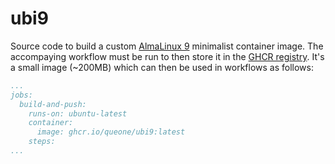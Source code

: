 # ubi9

Source code to build a custom [AlmaLinux 9](https://almalinux.org/) minimalist container image. The accompaying workflow must be run to then store it in the [GHCR registry](https://github.blog/news-insights/product-news/introducing-github-container-registry/). It's a small image (~200MB) which can then be used in workflows as follows: 

```yaml
...
jobs:
  build-and-push:
    runs-on: ubuntu-latest
    container:
      image: ghcr.io/queone/ubi9:latest
    steps:
...
```


